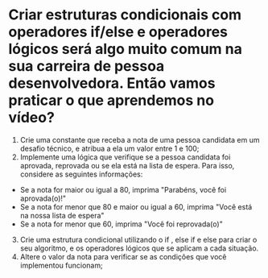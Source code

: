 # Criar estruturas condicionais com operadores if/else e operadores lógicos será algo muito comum na sua carreira de pessoa desenvolvedora. Então vamos praticar o que aprendemos no vídeo?

1. Crie uma constante que receba a nota de uma pessoa candidata em um desafio técnico, e atribua a ela um valor entre 1 e 100;
2. Implemente uma lógica que verifique se a pessoa candidata foi aprovada, reprovada ou se ela está na lista de espera. Para isso, considere as seguintes informações:
* Se a nota for maior ou igual a 80, imprima "Parabéns, você foi aprovada(o)!"
* Se a nota for menor que 80 e maior ou igual a 60, imprima "Você está na nossa lista de espera"
* Se a nota for menor que 60, imprima "Você foi reprovada(o)"
3. Crie uma estrutura condicional utilizando o if , else if e else para criar o seu algoritmo, e os operadores lógicos que se aplicam a cada situação.
4. Altere o valor da nota para verificar se as condições que você implementou funcionam;
